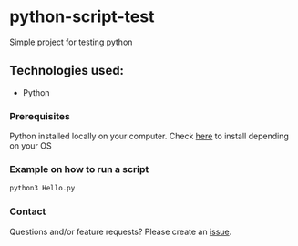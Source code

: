 # python-script-test
Simple project for testing python

## Technologies used:
- Python

### Prerequisites

Python installed locally on your computer. 
Check [here](https://www.python.org/downloads/) to install depending on your OS

### Example on how to run a script

``` bash
python3 Hello.py
```

### Contact

Questions and/or feature requests? Please create an [issue](https://github.com/navikt/python-script-test/issues).